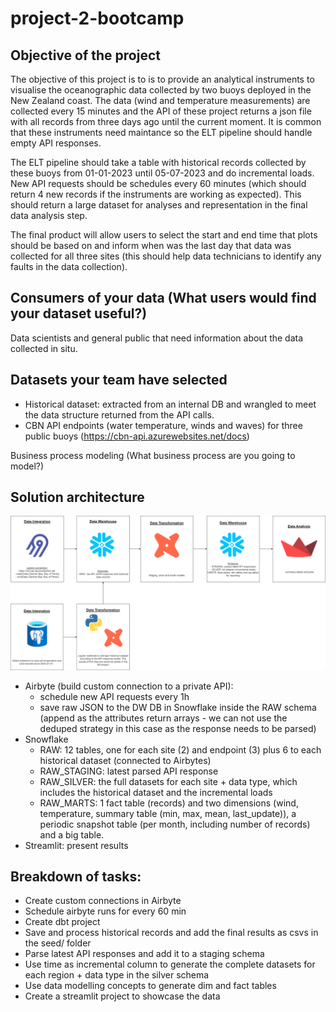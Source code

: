 # project-2-bootcamp

## Objective of the project

The objective of this project is to is to provide an analytical instruments to visualise the oceanographic data collected by two buoys deployed in the New Zealand coast. The data (wind and temperature measurements) are collected every 15 minutes and the API of these project returns a json file with all records from three days ago until the current moment. It is common that these instruments need maintance so the ELT pipeline should handle empty API responses.

The ELT pipeline should take a table with historical records collected by these buoys from 01-01-2023 until 05-07-2023 and do incremental loads. New API requests should be schedules every 60 minutes (which should return 4 new records if the instruments are working as expected). This should return a large dataset for analyses and representation in the final data analysis step.

The final product will allow users to select the start and end time that plots should be based on and inform when was the last day that data was collected for all three sites (this should help data technicians to identify any faults in the data collection).

## Consumers of your data (What users would find your dataset useful?)

Data scientists and general public that need information about the data collected in situ.

## Datasets your team have selected

- Historical dataset: extracted from an internal DB and wrangled to meet the data structure returned from the API calls.
- CBN API endpoints (water temperature, winds and waves) for three public buoys (https://cbn-api.azurewebsites.net/docs)

Business process modeling (What business process are you going to model?)

## Solution architecture

![alt text](images/diagram.png)

- Airbyte (build custom connection to a private API):
  - schedule new API requests every 1h
  - save raw JSON to the DW DB in Snowflake inside the RAW schema (append as the attributes return arrays - we can not use the deduped strategy in this case as the response needs to be parsed) 
- Snowflake
  - RAW: 12 tables, one for each site (2) and endpoint (3) plus 6 to each historical dataset (connected to Airbytes)
  - RAW_STAGING: latest parsed API response
  - RAW_SILVER: the full datasets for each site + data type, which includes the historical dataset and the incremental loads
  - RAW_MARTS: 1 fact table (records) and two dimensions (wind, temperature, summary table (min, max, mean, last_update)), a periodic snapshot table (per month, including number of records) and a big table.  
- Streamlit: present results

## Breakdown of tasks:
- Create custom connections in Airbyte
- Schedule airbyte runs for every 60 min
- Create dbt project
- Save and process historical records and add the final results as csvs in the seed/ folder
- Parse latest API responses and add it to a staging schema
- Use time as incremental column to generate the complete datasets for each region + data type in the silver schema
- Use data modelling concepts to generate dim and fact tables
- Create a streamlit project to showcase the data